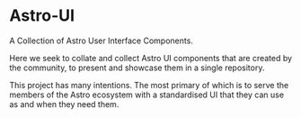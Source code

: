 # Astro-UI

A Collection of Astro User Interface Components.

Here we seek to collate and collect Astro UI components that are created by the community, to present and showcase them in a single repository.

This project has many intentions. The most primary of which is to serve the members of the Astro ecosystem with a standardised UI that they can use as and when they need them.


